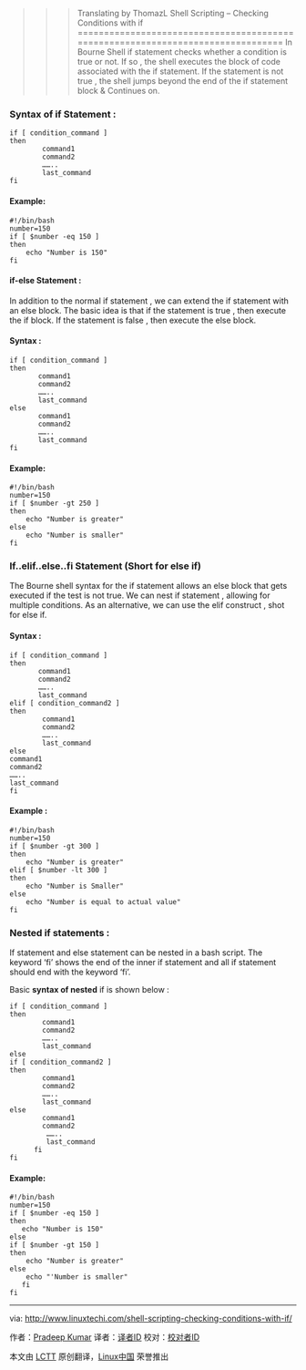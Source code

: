 >>> Translating by ThomazL
Shell Scripting – Checking Conditions with if
================================================================================
In Bourne Shell if statement checks whether a condition is true or not. If so , the shell executes the block of code associated with the if statement. If the statement is not true , the shell jumps beyond the end of the if statement block & Continues on.

### Syntax of if Statement : ###

    if [ condition_command ]
    then
            command1
            command2
            ……..
            last_command
    fi

#### Example: ####

    #!/bin/bash
    number=150
    if [ $number -eq 150 ]
    then
        echo "Number is 150"
    fi

#### if-else Statement : ####

In addition to the normal if statement , we can extend the if statement with an else block. The basic idea is that if the statement is true , then execute the if block. If the statement is false , then execute the else block.

#### Syntax : ####

    if [ condition_command ]
    then
           command1
           command2
           ……..
           last_command
    else
           command1
           command2
           ……..
           last_command
    fi

#### Example: ####

    #!/bin/bash
    number=150
    if [ $number -gt 250 ]
    then
        echo "Number is greater"
    else
        echo "Number is smaller"
    fi

### If..elif..else..fi Statement (Short for else if) ###

The Bourne shell syntax for the if statement allows an else block that gets executed if the test is not true. We can nest if statement , allowing for multiple conditions. As an alternative, we can use the elif construct , shot for else if.

#### Syntax : ####

    if [ condition_command ]
    then
           command1
           command2
           ……..
           last_command
    elif [ condition_command2 ]
    then
            command1
            command2
            ……..
            last_command
    else
    command1
    command2
    ……..
    last_command
    fi

#### Example : ####

    #!/bin/bash
    number=150
    if [ $number -gt 300 ]
    then
        echo "Number is greater"
    elif [ $number -lt 300 ]
    then
        echo "Number is Smaller"
    else
        echo "Number is equal to actual value"
    fi

### Nested if statements : ###

If statement and else statement can be nested in a bash script. The keyword ‘fi’ shows the end of the inner if statement and all if statement should end with the keyword ‘fi’.

Basic **syntax of nested** if is shown below :

    if [ condition_command ]
    then
            command1
            command2
            ……..
            last_command
    else
    if [ condition_command2 ]
    then
            command1
            command2
            ……..
            last_command
    else
            command1
            command2
             ……..
             last_command
          fi
    fi

#### Example: ####

    #!/bin/bash
    number=150
    if [ $number -eq 150 ]
    then
       echo "Number is 150"
    else
    if [ $number -gt 150 ]
    then
        echo "Number is greater"
    else
        echo "'Number is smaller"
       fi
    fi

--------------------------------------------------------------------------------

via: http://www.linuxtechi.com/shell-scripting-checking-conditions-with-if/

作者：[Pradeep Kumar][a]
译者：[译者ID](https://github.com/译者ID)
校对：[校对者ID](https://github.com/校对者ID)

本文由 [LCTT](https://github.com/LCTT/TranslateProject) 原创翻译，[Linux中国](http://linux.cn/) 荣誉推出

[a]:http://www.linuxtechi.com/author/pradeep/

